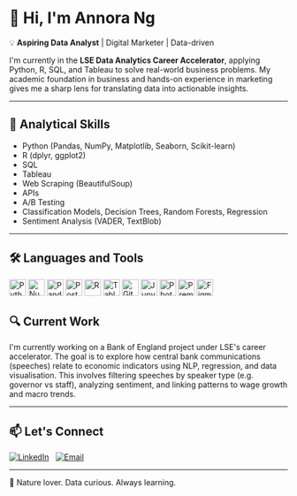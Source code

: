 # 👋 Hi, I'm Annora Ng

💡 **Aspiring Data Analyst** | Digital Marketer | Data-driven

I'm currently in the **LSE Data Analytics Career Accelerator**, applying Python, R, SQL, and Tableau to solve real-world business problems. My academic foundation in business and hands-on experience in marketing gives me a sharp lens for translating data into actionable insights.

---

## 🧠 Analytical Skills

- Python (Pandas, NumPy, Matplotlib, Seaborn, Scikit-learn)
- R (dplyr, ggplot2)
- SQL
- Tableau
- Web Scraping (BeautifulSoup)
- APIs
- A/B Testing
- Classification Models, Decision Trees, Random Forests, Regression
- Sentiment Analysis (VADER, TextBlob)

---

## 🛠️ Languages and Tools

<p align="left">
  <img src="https://cdn.jsdelivr.net/gh/devicons/devicon/icons/python/python-original.svg" height="30" alt="Python" />
  <img src="https://cdn.jsdelivr.net/gh/devicons/devicon/icons/numpy/numpy-original.svg" height="30" alt="NumPy" />
  <img src="https://cdn.jsdelivr.net/gh/devicons/devicon/icons/pandas/pandas-original.svg" height="30" alt="Pandas" />
  <img src="https://cdn.jsdelivr.net/gh/devicons/devicon/icons/postgresql/postgresql-original.svg" height="30" alt="PostgreSQL" />
  <img src="https://cdn.jsdelivr.net/gh/devicons/devicon/icons/r/r-original.svg" height="30" alt="R" />
  <img src="https://upload.wikimedia.org/wikipedia/commons/4/4b/Tableau_Logo.png" height="30" alt="Tableau" />
  <img src="https://cdn.jsdelivr.net/gh/devicons/devicon/icons/github/github-original.svg" height="30" alt="GitHub" />
  <img src="https://cdn.jsdelivr.net/gh/devicons/devicon/icons/jupyter/jupyter-original.svg" height="30" alt="Jupyter" />
  <img src="https://cdn.jsdelivr.net/gh/devicons/devicon/icons/photoshop/photoshop-line.svg" height="30" alt="Photoshop" />
  <img src="https://cdn.jsdelivr.net/gh/devicons/devicon/icons/premierepro/premierepro-original.svg" height="30" alt="Premiere Pro" />
  <img src="https://cdn.jsdelivr.net/gh/devicons/devicon/icons/figma/figma-original.svg" height="30" alt="Figma" />
</p>

## 🔍 Current Work

I'm currently working on a Bank of England project under LSE's career accelerator. The goal is to explore how central bank communications (speeches) relate to economic indicators using NLP, regression, and data visualisation. This involves filtering speeches by speaker type (e.g. governor vs staff), analyzing sentiment, and linking patterns to wage growth and macro trends.

---

## 📫 Let's Connect

[![LinkedIn](https://img.shields.io/badge/-LinkedIn-blue?style=flat-square&logo=Linkedin&logoColor=white&link=https://linkedin.com/in/annorang)](https://linkedin.com/in/annorang) &nbsp;
[![Email](https://img.shields.io/badge/-Email-red?style=flat-square&logo=gmail&logoColor=white)](mailto:anntentalus@gmail.com)

---

🌿 Nature lover. Data curious. Always learning.
